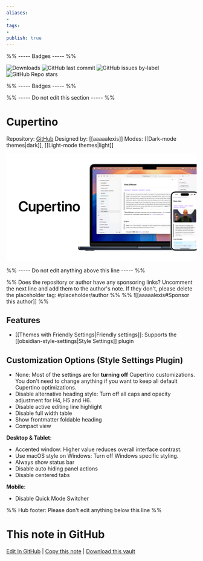 ```yaml
---
aliases:
- 
tags: 
- 
publish: true
---
```


%% ----- Badges ----- %%

![Downloads](https://img.shields.io/badge/downloads-18788-573E7A?style=for-the-badge&logo=)
![GitHub last commit](https://img.shields.io/github/last-commit/aaaaalexis/obsidian-cupertino?color=573E7A&label=last%20update&logo=github&style=for-the-badge)
![GitHub issues by-label](https://img.shields.io/github/issues/aaaaalexis/obsidian-cupertino/help%20wanted?color=573E7A&logo=github&style=for-the-badge) 
![GitHub Repo stars](https://img.shields.io/github/stars/aaaaalexis/obsidian-cupertino?color=573E7A&logo=github&style=for-the-badge)

%% ----- Badges ----- %%

%% ----- Do not edit this section ----- %%

# Cupertino

Repository: [GitHub](https://github.com/aaaaalexis/obsidian-cupertino)
Designed by: [[aaaaalexis]]
Modes: [[Dark-mode themes|dark]], [[Light-mode themes|light]]



![screenshot](https://github.com/aaaaalexis/obsidian-cupertino/raw/HEAD/cupertino.png)

%% ----- Do not edit anything above this line ----- %% 

%% Does the repository or author have any sponsoring links? Uncomment the next line and add them to the author's note. If they don't, please delete the placeholder tag: #placeholder/author %%
%% ![[aaaaalexis#Sponsor this author]] %%


## Features

- [[Themes with Friendly Settings|Friendly settings]]: Supports the [[obsidian-style-settings|Style Settings]] plugin

## Customization Options (Style Settings Plugin) 
- None: Most of the settings are for **turning off** Cupertino customizations. You don't need to change anything if you want to keep all default Cupertino optimizations.
- Disable alternative heading style: Turn off all caps and opacity adjustment for H4, H5 and H6.
- Disable active editing line highlight
- Disable full width table
- Show frontmatter foldable heading
- Compact view

**Desktop & Tablet**: 
- Accented window: Higher value reduces overall interface contrast.
- Use macOS style on Windows: Turn off Windows specific styling.
- Always show status bar
- Disable auto hiding panel actions
- Disable centered tabs

**Mobile**: 
- Disable Quick Mode Switcher


%% Hub footer: Please don't edit anything below this line %%

# This note in GitHub

<span class="git-footer">[Edit In GitHub](https://github.dev/obsidian-community/obsidian-hub/blob/main/02%20-%20Community%20Expansions/02.05%20All%20Community%20Expansions/Themes/Cupertino.md "git-hub-edit-note") | [Copy this note](https://raw.githubusercontent.com/obsidian-community/obsidian-hub/main/02%20-%20Community%20Expansions/02.05%20All%20Community%20Expansions/Themes/Cupertino.md "git-hub-copy-note") | [Download this vault](https://github.com/obsidian-community/obsidian-hub/archive/refs/heads/main.zip "git-hub-download-vault") </span>
